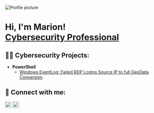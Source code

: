 ![Profile picture](https://github.com/M4riSec/M4riSec/assets/103901296/03a432d9-35c4-4e30-9f88-02f02c1e8ed2)<h1>Hi, I'm Marion! <br/> <a href="https://www.linkedin.com/in/marion-d-350a58142/">Cybersecurity Professional</a>

<h2>👨‍💻 Cybersecurity Projects:</h2>

- <b>PowerShell</b>
  - [Windows EventLog: Failed RDP Logins Source IP to full GeoData Conversion](https://github.com/joshmadakor1/Sentinel-Lab)

<h2> 🤳 Connect with me:</h2>

[<img align="left" alt="JoshMadakor | Twitter" width="22px" src="https://cdn.jsdelivr.net/npm/simple-icons@v3/icons/twitter.svg" />][twitter]
[<img align="left" alt="JoshMadakor | LinkedIn" width="22px" src="https://cdn.jsdelivr.net/npm/simple-icons@v3/icons/linkedin.svg" />][linkedin]

[twitter]: https://twitter.com/M4riSec
[linkedin]: https://www.linkedin.com/in/marion-d-350a58142/
